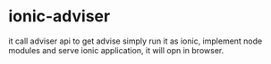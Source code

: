 # ionic-adviser
it call adviser api to get advise
simply run it as ionic,
    implement node modules and serve ionic application,
    it will opn in browser.
     
